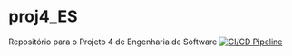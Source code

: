 # proj4_ES
Repositório para o Projeto 4 de Engenharia de Software
[![CI/CD Pipeline](https://github.com/MarconiAndrade/proj4_ES/actions/workflows/main.yml/badge.svg)](https://github.com/MarconiAndrade/proj4_ES/actions/workflows/main.yml)